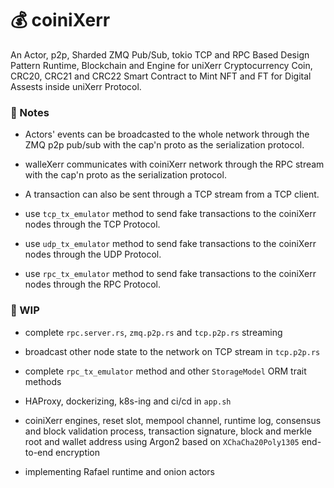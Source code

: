 


# 💰 coiniXerr

An Actor, p2p, Sharded ZMQ Pub/Sub, tokio TCP and RPC Based Design Pattern Runtime, Blockchain and Engine for uniXerr Cryptocurrency Coin, CRC20, CRC21 and CRC22 Smart Contract to Mint NFT and FT for Digital Assests inside uniXerr Protocol.


### 📇 Notes

* Actors' events can be broadcasted to the whole network through the ZMQ p2p pub/sub with the cap'n proto as the serialization protocol.

* walleXerr communicates with coiniXerr network through the RPC stream with the cap'n proto as the serialization protocol.

* A transaction can also be sent through a TCP stream from a TCP client.

* use `tcp_tx_emulator` method to send fake transactions to the coiniXerr nodes through the TCP Protocol.

* use `udp_tx_emulator` method to send fake transactions to the coiniXerr nodes through the UDP Protocol.

* use `rpc_tx_emulator` method to send fake transactions to the coiniXerr nodes through the RPC Protocol.


### 📌 WIP 

* complete `rpc.server.rs`, `zmq.p2p.rs` and `tcp.p2p.rs` streaming 

* broadcast other node state to the network on TCP stream in `tcp.p2p.rs`

* complete `rpc_tx_emulator` method and other `StorageModel` ORM trait methods

* HAProxy, dockerizing, k8s-ing and ci/cd in `app.sh`

* coiniXerr engines, reset slot, mempool channel, runtime log, consensus and block validation process, transaction signature, block and merkle root and wallet address using Argon2 based on `XChaCha20Poly1305` end-to-end encryption

* implementing Rafael runtime and onion actors